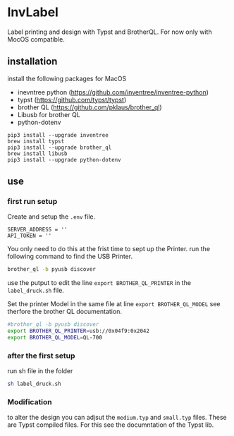 # InvLabel
Label printing and design with Typst and BrotherQL.
For now only with MocOS compatible. 

## installation

install the following packages for MacOS

- inevntree python (https://github.com/inventree/inventree-python)
- typst (https://github.com/typst/typst)
- brother QL (https://github.com/pklaus/brother_ql)
- Libusb for brother QL
- python-dotenv

```shell
pip3 install --upgrade inventree
brew install typst
pip3 install --upgrade brother_ql
brew install libusb
pip3 install --upgrade python-dotenv
```

## use

### first run setup

Create and setup the `.env` file.

```
SERVER_ADDRESS = ''
API_TOKEN = ''
```

You only need to do this at the frist time to sept up the Printer.
run the following command to find the USB Printer.

```bash
brother_ql -b pyusb discover
```

use the putput to edit the line `export BROTHER_QL_PRINTER` in the `label_druck.sh` file.

Set the printer Model in the same file at line `export BROTHER_QL_MODEL` see therfore the brother QL documentation. 

```bash
#brother_ql -b pyusb discover
export BROTHER_QL_PRINTER=usb://0x04f9:0x2042 
export BROTHER_QL_MODEL=QL-700  
```

### after the first setup

run sh file in the folder

```bash
sh label_druck.sh
```
### Modification

to alter the design you can adjsut the `medium.typ` and `small.typ` files. These are Typst compiled files. For this see the documntation of the Typst lib. 